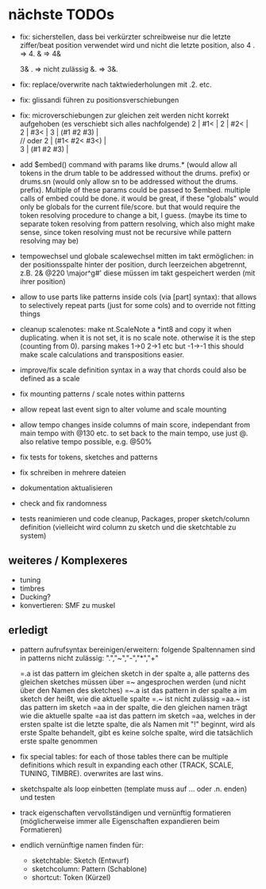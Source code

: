 # nächste TODOs

- fix: sicherstellen, dass bei verkürzter schreibweise nur die letzte ziffer/beat position verwendet wird und nicht die letzte position, also
  4
    .   => 4.
   &    => 4&

  3&
    .  => nicht zulässig
   &.  => 3&. 
- fix: replace/overwrite nach taktwiederholungen mit .2. etc.
- fix: glissandi führen zu positionsverschiebungen
- fix: microverschiebungen zur gleichen zeit werden nicht korrekt aufgehoben (es verschiebt sich alles nachfolgende)
  2  | #1<        |
  2  | #2<        |              
  2  | #3<        |
  3  | (#1 #2 #3) |              
// oder
  2  | (#1< #2< #3<) |              
  3  | (#1 #2 #3) |

- add $embed() command with params like drums.* (would allow all tokens in the drum table to be addressed without the drums. prefix)
  or drums.sn (would only allow sn to be addressed without the drums. prefix). Multiple of these params could be passed to $embed.
  multiple calls of embed could be done. it would be great, if these "globals" would only be globals for the current file/score.
  but that would require the token resolving procedure to change a bit, I guess. (maybe its time to separate token resolving from pattern resolving, which also might make sense, since token resolving must not be recursive while pattern resolving may be)

- tempowechsel und globale scalewechsel mitten im takt ermöglichen:
  in der positionsspalte hinter der position, durch leerzeichen abgetrennt, z.B.
  2& @220 \major^g#' diese müssen im takt gespeichert werden (mit ihrer position)

- allow to use parts like patterns inside cols (via [part] syntax): 
  that allows to selectively repeat parts (just for some cols) and to override not fitting things
    
- cleanup scalenotes: make nt.ScaleNote a *int8 and copy it when duplicating. when it is not set, it is no scale note. otherwise it
  is the step (counting from 0). parsing makes 1->0 2->1 etc but -1->-1 this should make scale calculations and transpositions easier.

- improve/fix scale definition syntax in a way that chords could also be defined as a scale
- fix mounting patterns / scale notes within patterns
- allow repeat last event sign to alter volume and scale mounting
- allow tempo changes inside columns of main score, independant from main tempo with @130 etc. to set back to the main tempo, use
  just @. also relative tempo possible, e.g. @50%

- fix tests for tokens, sketches and patterns
- fix schreiben in mehrere dateien
- dokumentation aktualisieren
- check and fix randomness
- tests reanimieren und code cleanup, Packages, proper sketch/column definition (vielleicht wird column zu sketch und die sketchtable zu system)

## weiteres / Komplexeres

- tuning
- timbres
- Ducking?
- konvertieren: SMF zu muskel

## erledigt

- pattern aufrufsyntax bereinigen/erweitern:
  folgende Spaltennamen sind in patterns nicht zulässig: ".","~","-","*","+"
  
  =.a ist das pattern im gleichen sketch in der spalte a, alle patterns des gleichen sketches müssen über =~ angesprochen werden (und nicht über den Namen des sketches)
  =~.a ist das pattern in der spalte a im sketch der heißt, wie die aktuelle spalte
  =.~ ist nicht zulässig
  =aa.~ ist das pattern im sketch =aa in der spalte, die den gleichen namen trägt wie die aktuelle spalte
  =aa ist das pattern im sketch =aa, welches in der ersten spalte ist
  die letzte spalte, die als Namen mit "!" beginnt, wird als erste Spalte behandelt, gibt es keine solche spalte, wird die
  tatsächlich erste spalte genommen
- fix special tables: for each of those tables there can be multiple definitions which result in 
  expanding each other (TRACK, SCALE, TUNING, TIMBRE). overwrites are last wins.
- sketchspalte als loop einbetten (template muss auf ... oder .n. enden) und testen
- track eigenschaften vervollständigen und vernünftig formatieren (möglicherweise immer alle Eigenschaften expandieren beim Formatieren)
- endlich vernünftige namen finden für:
  - sketchtable:       Sketch    (Entwurf)
  - sketchcolumn:      Pattern   (Schablone)
  - shortcut:          Token     (Kürzel)
